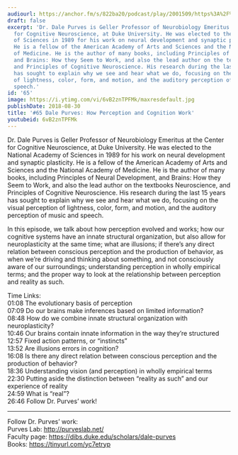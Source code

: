 ```yaml
---
audiourl: https://anchor.fm/s/822ba20/podcast/play/2001509/https%3A%2F%2Fd3ctxlq1ktw2nl.cloudfront.net%2Fproduction%2F2018-11-29%2F7681370-44100-2-533fd50eeb27.mp3
draft: false
excerpt: 'Dr. Dale Purves is Geller Professor of Neurobiology Emeritus at the Center
  for Cognitive Neuroscience, at Duke University. He was elected to the National Academy
  of Sciences in 1989 for his work on neural development and synaptic plasticity.
  He is a fellow of the American Academy of Arts and Sciences and the National Academy
  of Medicine. He is the author of many books, including Principles of Neural Development,
  and Brains: How they Seem to Work, and also the lead author on the textbooks Neuroscience,
  and Principles of Cognitive Neuroscience. His research during the last 15 years
  has sought to explain why we see and hear what we do, focusing on the visual perception
  of lightness, color, form, and motion, and the auditory perception of music and
  speech.'
id: '65'
image: https://i.ytimg.com/vi/6vB2znTPFMk/maxresdefault.jpg
publishDate: 2018-08-30
title: '#65 Dale Purves: How Perception and Cognition Work'
youtubeid: 6vB2znTPFMk
---
```

<div class="timelinks">

Dr. Dale Purves is Geller Professor of Neurobiology Emeritus at the Center for Cognitive Neuroscience, at Duke University. He was elected to the National Academy of Sciences in 1989 for his work on neural development and synaptic plasticity. He is a fellow of the American Academy of Arts and Sciences and the National Academy of Medicine. He is the author of many books, including Principles of Neural Development, and Brains: How they Seem to Work, and also the lead author on the textbooks Neuroscience, and Principles of Cognitive Neuroscience. His research during the last 15 years has sought to explain why we see and hear what we do, focusing on the visual perception of lightness, color, form, and motion, and the auditory perception of music and speech.

In this episode, we talk about how perception evolved and works; how our cognitive systems have an innate structural organization, but also allow for neuroplasticity at the same time; what are illusions; if there’s any direct relation between conscious perception and the production of behavior, as when we’re driving and thinking about something, and not consciously aware of our surroundings; understanding perception in wholly empirical terms; and the proper way to look at the relationship between perception and reality as such.

Time Links:  
<time>01:08</time> The evolutionary basis of perception  
<time>07:09</time> Do our brains make inferences based on limited information?    
<time>08:48</time> How do we combine innate structural organization with neuroplasticity?    
<time>10:46</time> Our brains contain innate information in the way they’re structured    
<time>12:57</time> Fixed action patterns, or “instincts”    
<time>13:52</time> Are illusions errors in cognition?    
<time>16:08</time> Is there any direct relation between conscious perception and the production of behavior?    
<time>18:36</time> Understanding vision (and perception) in wholly empirical terms    
<time>22:30</time> Putting aside the distinction between “reality as such” and our experience of reality    
<time>24:59</time> What is “real”?  
<time>26:46</time> Follow Dr. Purves’ work!

---

Follow Dr. Purves’ work:  
Purves Lab: http://purveslab.net/  
Faculty page: https://dibs.duke.edu/scholars/dale-purves  
Books: https://tinyurl.com/yc7etryp
</div>

